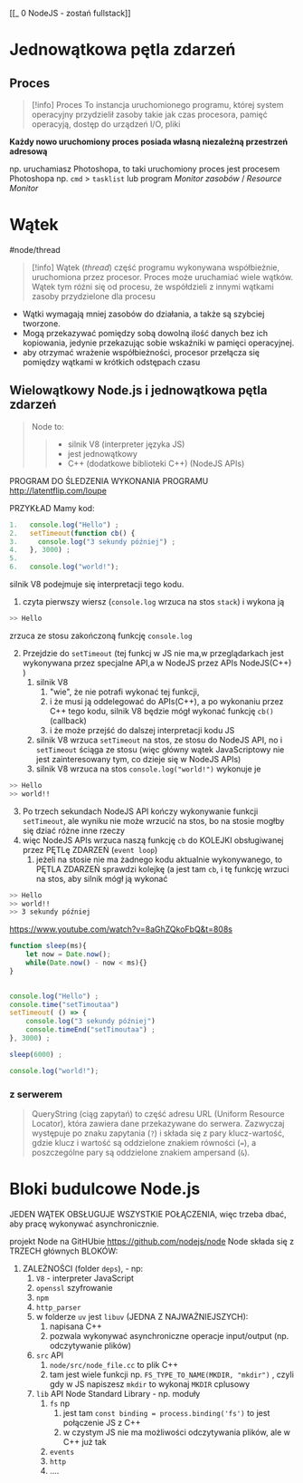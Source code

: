 [[_ 0 NodeJS - zostań fullstack]]


# Jednowątkowa pętla zdarzeń

## Proces
>[!info] Proces
>To instancja uruchomionego programu, której system operacyjny przydzielił zasoby takie jak czas procesora, pamięć operacyją, dostęp do urządzeń I/O, pliki

**Każdy nowo uruchomiony proces posiada własną niezależną przestrzeń adresową**

np. uruchamiasz Photoshopa, to taki uruchomiony proces jest procesem Photoshopa
np. `cmd` > `tasklist`
lub program *Monitor zasobów* / *Resource Monitor*

# Wątek
#node/thread

>[!info] Wątek (*thread*)
>część programu wykonywana współbieżnie, uruchomiona przez procesor. 
>Proces może uruchamiać wiele wątków. 
>Wątek tym różni się od procesu, że współdzieli z innymi wątkami zasoby przydzielone dla procesu

- Wątki wymagają mniej zasobów do działania, a także są szybciej tworzone. 
- Mogą przekazywać pomiędzy sobą dowolną ilość danych bez ich kopiowania, jedynie przekazując sobie wskaźniki w pamięci operacyjnej.
- aby otrzymać wrażenie współbieżności, procesor przełącza się pomiędzy wątkami w krótkich odstępach czasu


## Wielowątkowy Node.js i jednowątkowa pętla zdarzeń

>  Node to:
>>  - silnik V8 (interpreter języka JS)
>> 	 - jest jednowątkowy
>>  - C++ (dodatkowe biblioteki C++) (NodeJS APIs)

PROGRAM DO ŚLEDZENIA WYKONANIA PROGRAMU http://latentflip.com/loupe


PRZYKŁAD
Mamy kod:
```js
1.   console.log("Hello") ;
2.   setTimeout(function cb() {
3. 	   console.log("3 sekundy później") ;
4.   }, 3000) ;
5.
6.   console.log("world!");
```

silnik V8 podejmuje się interpretacji tego kodu.
1. czyta pierwszy wiersz (`console.log` wrzuca na stos `stack`) i wykona ją
```bash
>> Hello
```
zrzuca ze stosu zakończoną funkcję `console.log`

2. Przejdzie do `setTimeout` (tej funkcj w JS nie ma,w  przeglądarkach jest wykonywana przez specjalne API,a w NodeJS przez APIs NodeJS(C++) )
	1. silnik V8 
		1. "wie", że nie potrafi wykonać tej funkcji,
		2. i że musi ją oddelegować do APIs(C++), a po wykonaniu przez C++ tego kodu, silnik V8 będzie mógł wykonać funkcję `cb()` (callback)
		3. i że może przejść do dalszej interpretacji kodu JS
	2. silnik V8 wrzuca `setTimeout` na stos, ze stosu do NodeJS API, no i `setTimeout` ściąga ze stosu (więc główny wątek JavaScriptowy nie jest zainteresowany tym, co dzieje się w NodeJS APIs)
	3. silnik V8 wrzuca na stos `console.log("world!")` wykonuje je
```bash
>> Hello
>> world!!
```
3. Po trzech sekundach NodeJS API kończy wykonywanie funkcji `setTimeout`, ale wyniku nie może wrzucić na stos, bo na stosie mogłby się dziać różne inne rzeczy 
4. więc NodeJS APIs wrzuca naszą funkcję `cb` do KOLEJKI obsługiwanej przez PĘTLę ZDARZEŃ (`event loop`) 
	1. jeżeli na stosie nie ma żadnego kodu aktualnie wykonywanego, to PĘTLA ZDARZEŃ sprawdzi kolejkę (a jest tam `cb`, i tę funkcję wrzuci na stos, aby silnik mógł ją wykonać
```bash
>> Hello
>> world!!
>> 3 sekundy później
```

https://www.youtube.com/watch?v=8aGhZQkoFbQ&t=808s

```js
function sleep(ms){
    let now = Date.now();
    while(Date.now() - now < ms){}
}
 

console.log("Hello") ;
console.time("setTimoutaa")
setTimeout( () => {
    console.log("3 sekundy później")
    console.timeEnd("setTimoutaa") ;    
}, 3000) ;

sleep(6000) ;

console.log("world!");
```


### z serwerem 
> QueryString (ciąg zapytań) to część adresu URL (Uniform Resource Locator), która zawiera dane przekazywane do serwera. Zazwyczaj występuje po znaku zapytania (`?`) i składa się z pary klucz-wartość, gdzie klucz i wartość są oddzielone znakiem równości (` = `), a poszczególne pary są oddzielone znakiem ampersand (`&`).








# Bloki budulcowe Node.js

JEDEN WĄTEK OBSŁUGUJE WSZYSTKIE POŁĄCZENIA,
więc trzeba dbać, aby pracę wykonywać asynchronicznie.

projekt Node na GitHUbie
https://github.com/nodejs/node
Node składa się z TRZECH głównych BLOKÓW:
1. ZALEŻNOŚCI (folder `deps`), - np:
	1.  `V8` - interpreter JavaScript
	2. `openssl` szyfrowanie
	3. `npm` 
	4. `http_parser`
	5. w folderze `uv` jest `libuv` (JEDNA Z NAJWAŻNIEJSZYCH):
		1. napisana C++
		2. pozwala wykonywać asynchroniczne operacje input/output (np. odczytywanie plików)
	6. `src` API
		1. `node/src/node_file.cc` to plik C++
		2. tam jest wiele funkcji np.     `FS_TYPE_TO_NAME(MKDIR, "mkdir")` , czyli gdy w JS napiszesz `mkdir` to wykonaj `MKDIR` cplusowy
	7. `lib` API Node Standard Library - np. moduły
		1. `fs` np
			1. jest tam `const binding = process.binding('fs')` to jest połączenie JS z C++
			2. w czystym JS nie ma możliwości odczytywania plików, ale w C++ już tak
		2. `events`
		3. `http`
		4. ....




